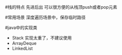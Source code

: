 #栈的特点
先进后出
可以很方便的从栈顶push或者pop元素

#常用场景
深度遍历场景中，保存临时路径

#java中的实现类
- Stack 实现太重了，不建议使用
- ArrayDeque
- LinkedList